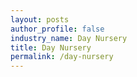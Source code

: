 ```yaml
---
layout: posts 
author_profile: false 
industry_name: Day Nursery
title: Day Nursery
permalink: /day-nursery
---
```

